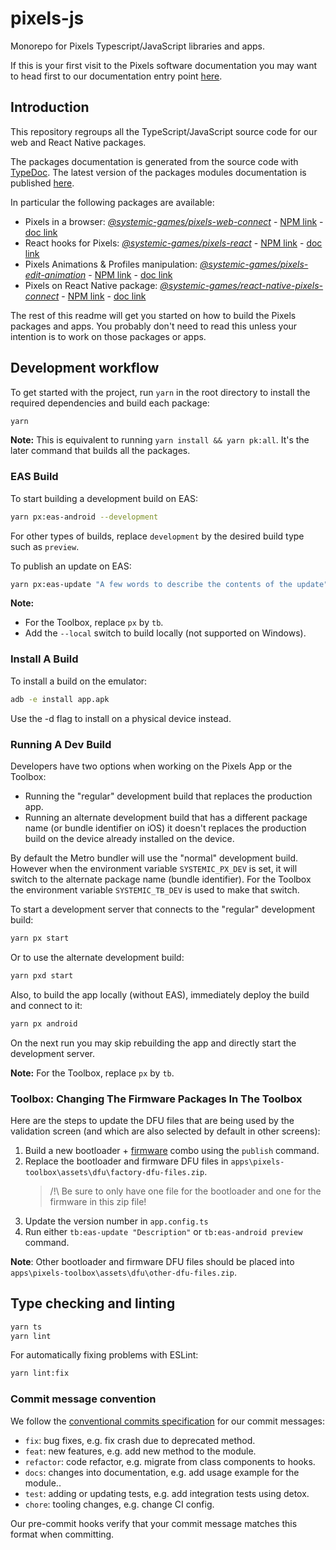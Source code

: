 # pixels-js

Monorepo for Pixels Typescript/JavaScript libraries and apps.

If this is your first visit to the Pixels software documentation
you may want to head first to our documentation entry point [here](
    https://github.com/GameWithPixels
).

## Introduction

This repository regroups all the TypeScript/JavaScript source code
for our web and React Native packages.

The packages documentation is generated from the source code with
[TypeDoc](https://typedoc.org/).
The latest version of the packages modules documentation is published [here](
    https://gamewithpixels.github.io/pixels-js/index.html
).

In particular the following packages are available:
- Pixels in a browser: [*@systemic-games/pixels-web-connect*](
    packages/pixels-web-connect
) - [NPM link](
    https://www.npmjs.com/package/@systemic-games/pixels-web-connect
) - [doc link](
    https://gamewithpixels.github.io/pixels-js/modules/_systemic_games_pixels_web_connect.html
)
- React hooks for Pixels: [*@systemic-games/pixels-react*](
    packages/pixels-react
) - [NPM link](
    https://www.npmjs.com/package/@systemic-games/pixels-react
) - [doc link](
    https://gamewithpixels.github.io/pixels-js/modules/_systemic_games_pixels_react.html
)
- Pixels Animations & Profiles manipulation: [*@systemic-games/pixels-edit-animation*](
    packages/pixels-edit-animation
) - [NPM link](
    https://www.npmjs.com/package/@systemic-games/pixels-edit-animation
) - [doc link](
    https://gamewithpixels.github.io/pixels-js/modules/_systemic_games_pixels_edit_animation.html
)
- Pixels on React Native package: [*@systemic-games/react-native-pixels-connect*](
    packages/react-native-pixels-connect
) - [NPM link](
    https://www.npmjs.com/package/@systemic-games/react-native-pixels-connect
) - [doc link](
    https://gamewithpixels.github.io/pixels-js/modules/_systemic_games_react_native_pixels_connect.html
)

The rest of this readme will get you started on how to build the Pixels packages and apps.
You probably don't need to read this unless your intention is to work on those packages or apps.

## Development workflow

To get started with the project, run `yarn` in the root directory to install the required
dependencies and build each package:

```sh
yarn
```

**Note:** This is equivalent to running `yarn install && yarn pk:all`.
It's the later command that builds all the packages.

### EAS Build

To start building a development build on EAS:
```sh
yarn px:eas-android --development
```

For other types of builds, replace `development` by the desired build type such as `preview`.

To publish an update on EAS:

```sh
yarn px:eas-update "A few words to describe the contents of the update"
```

**Note:**
- For the Toolbox, replace `px` by `tb`.
- Add the `--local` switch to build locally (not supported on Windows).

### Install A Build

To install a build on the emulator:
```sh
adb -e install app.apk
```

Use the -d flag to install on a physical device instead.

### Running A Dev Build

Developers have two options when working on the Pixels App or the Toolbox:
- Running the "regular" development build that replaces the production app.
- Running an alternate development build that has a different package name (or bundle identifier on iOS)
it doesn't replaces the production build on the device already installed on the device.

By default the Metro bundler will use the "normal" development build. However when the environment
variable `SYSTEMIC_PX_DEV` is set, it will switch to the alternate package name (bundle identifier).
For the Toolbox the environment variable `SYSTEMIC_TB_DEV` is used to make that switch.

To start a development server that connects to the "regular" development build:
```sh
yarn px start
```
Or to use the alternate development build:
```sh
yarn pxd start
```

Also, to build the app locally (without EAS), immediately deploy the build and connect to it:
```sh
yarn px android
```

On the next run you may skip rebuilding the app and directly start the development server.

**Note:** For the Toolbox, replace `px` by `tb`.

### Toolbox: Changing The Firmware Packages In The Toolbox

Here are the steps to update the DFU files that are being used by the validation screen (and which are
also selected by default in other screens):

1. Build a new bootloader + [firmware](https://github.com/GameWithPixels/DiceFirmware/) combo using
   the `publish` command.
2. Replace the bootloader and firmware DFU files in `apps\pixels-toolbox\assets\dfu\factory-dfu-files.zip`.
   > /!\ Be sure to only have one file for the bootloader and one for the firmware in this zip file!
3. Update the version number in `app.config.ts`
4. Run either `tb:eas-update "Description"` or `tb:eas-android preview` command.

**Note**: Other bootloader and firmware DFU files should be placed into
`apps\pixels-toolbox\assets\dfu\other-dfu-files.zip`.

## Type checking and linting

```sh
yarn ts
yarn lint
```

For automatically fixing problems with ESLint:
```sh
yarn lint:fix
```

### Commit message convention

We follow the [conventional commits specification](https://www.conventionalcommits.org/en) for our commit messages:

- `fix`: bug fixes, e.g. fix crash due to deprecated method.
- `feat`: new features, e.g. add new method to the module.
- `refactor`: code refactor, e.g. migrate from class components to hooks.
- `docs`: changes into documentation, e.g. add usage example for the module..
- `test`: adding or updating tests, e.g. add integration tests using detox.
- `chore`: tooling changes, e.g. change CI config.

Our pre-commit hooks verify that your commit message matches this format when committing.
